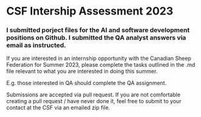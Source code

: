 # CSF Intership Assessment 2023

### I submitted porject files for the AI and software development positions on Github. I submitted the QA analyst answers via email as instructed.

If you are interested in an internship opportunity with the Canadian Sheep Federation for Summer 2023, please complete the tasks outlined in the .md file relevant to what you are interested in doing this summer.

E.g. those interested in QA should complete the QA assignment.

Submissions are accepted via pull request. If you are not comfortable creating a pull request / have never done it, feel free to submit to your contact at the CSF via an emailed zip file.
